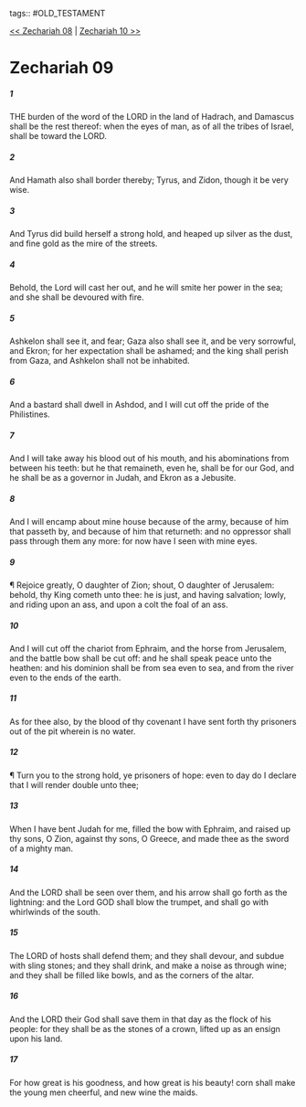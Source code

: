 tags:: #OLD_TESTAMENT

[<< Zechariah 08](OLD_TESTAMENT/38_Zechariah/Zechariah_08.md) | [Zechariah 10 >>](OLD_TESTAMENT/38_Zechariah/Zechariah_10.md)

# Zechariah 09

##### 1

THE burden of the word of the LORD in the land of Hadrach, and Damascus shall be the rest thereof: when the eyes of man, as of all the tribes of Israel, shall be toward the LORD.

##### 2

And Hamath also shall border thereby; Tyrus, and Zidon, though it be very wise.

##### 3

And Tyrus did build herself a strong hold, and heaped up silver as the dust, and fine gold as the mire of the streets.

##### 4

Behold, the Lord will cast her out, and he will smite her power in the sea; and she shall be devoured with fire.

##### 5

Ashkelon shall see it, and fear; Gaza also shall see it, and be very sorrowful, and Ekron; for her expectation shall be ashamed; and the king shall perish from Gaza, and Ashkelon shall not be inhabited.

##### 6

And a bastard shall dwell in Ashdod, and I will cut off the pride of the Philistines.

##### 7

And I will take away his blood out of his mouth, and his abominations from between his teeth: but he that remaineth, even he, shall be for our God, and he shall be as a governor in Judah, and Ekron as a Jebusite.

##### 8

And I will encamp about mine house because of the army, because of him that passeth by, and because of him that returneth: and no oppressor shall pass through them any more: for now have I seen with mine eyes.

##### 9

¶ Rejoice greatly, O daughter of Zion; shout, O daughter of Jerusalem: behold, thy King cometh unto thee: he is just, and having salvation; lowly, and riding upon an ass, and upon a colt the foal of an ass.

##### 10

And I will cut off the chariot from Ephraim, and the horse from Jerusalem, and the battle bow shall be cut off: and he shall speak peace unto the heathen: and his dominion shall be from sea even to sea, and from the river even to the ends of the earth.

##### 11

As for thee also, by the blood of thy covenant I have sent forth thy prisoners out of the pit wherein is no water.

##### 12

¶ Turn you to the strong hold, ye prisoners of hope: even to day do I declare that I will render double unto thee;

##### 13

When I have bent Judah for me, filled the bow with Ephraim, and raised up thy sons, O Zion, against thy sons, O Greece, and made thee as the sword of a mighty man.

##### 14

And the LORD shall be seen over them, and his arrow shall go forth as the lightning: and the Lord GOD shall blow the trumpet, and shall go with whirlwinds of the south.

##### 15

The LORD of hosts shall defend them; and they shall devour, and subdue with sling stones; and they shall drink, and make a noise as through wine; and they shall be filled like bowls, and as the corners of the altar.

##### 16

And the LORD their God shall save them in that day as the flock of his people: for they shall be as the stones of a crown, lifted up as an ensign upon his land.

##### 17

For how great is his goodness, and how great is his beauty! corn shall make the young men cheerful, and new wine the maids.
